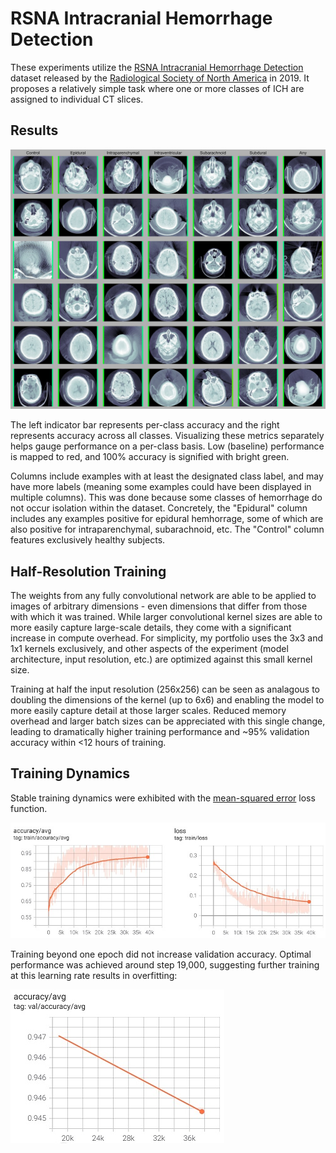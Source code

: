 # RSNA Intracranial Hemorrhage Detection

These experiments utilize the [RSNA Intracranial Hemorrhage Detection](https://www.kaggle.com/c/rsna-intracranial-hemorrhage-detection) dataset released by the [Radiological Society of North America](https://www.rsna.org/) in 2019. It proposes a relatively simple task where one or more classes of ICH are assigned to individual CT slices. 

## Results
![](images/RSNA_HalfRes_classifier2d_20000.jpg)

The left indicator bar represents per-class accuracy and the right represents accuracy across all classes. Visualizing these metrics separately helps gauge performance on a per-class basis. Low (baseline) performance is mapped to red, and 100% accuracy is signified with bright green.

Columns include examples with at least the designated class label, and may have more labels (meaning some examples could have been displayed in multiple columns). This was done because some classes of hemorrhage do not occur isolation within the dataset. Concretely, the "Epidural" column includes any examples positive for epidural hemhorrage, some of which are also positive for intraparenchymal, subarachnoid, etc. The "Control" column features exclusively healthy subjects. 

## Half-Resolution Training
The weights from any fully convolutional network are able to be applied to images of arbitrary dimensions - even dimensions that differ from those with which it was trained. While larger convolutional kernel sizes are able to more easily capture large-scale details, they come with a significant increase in compute overhead. For simplicity, my portfolio uses the 3x3 and 1x1 kernels exclusively, and other aspects of the experiment (model architecture, input resolution, etc.) are optimized against this small kernel size.

Training at half the input resolution (256x256) can be seen as analagous to doubling the dimensions of the kernel (up to 6x6) and enabling the model to more easily capture detail at those larger scales. Reduced memory overhead and larger batch sizes can be appreciated with this single change, leading to dramatically higher training performance and ~95% validation accuracy within <12 hours of training.

## Training Dynamics
Stable training dynamics were exhibited with the [mean-squared error](https://en.wikipedia.org/wiki/Mean_squared_error) loss function.

![training tensorboard](images/training-dynamics.jpg)

Training beyond one epoch did not increase validation accuracy. Optimal performance was achieved around step 19,000, suggesting further training at this learning rate results in overfitting:

![overfitting tensorboard](images/overfitting.jpg)

